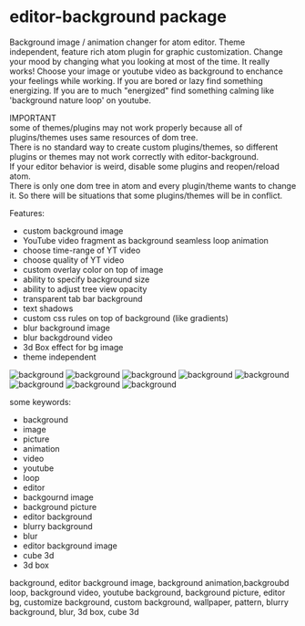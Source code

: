 # editor-background package

Background image / animation changer for atom editor.
Theme independent, feature rich atom plugin for graphic customization.
Change your mood by changing what you looking at most of the time. It really works!
Choose your image or youtube video as background to enchance your feelings
while working.
If you are bored or lazy find something energizing.
If you are to much "energized" find something calming like 'background nature loop' on youtube.

IMPORTANT  
some of themes/plugins may not work properly because all of plugins/themes
uses same resources of dom tree.  
There is no standard way to create custom plugins/themes, so different plugins
or themes may not work correctly with editor-background.  
If your editor behavior is weird, disable some plugins and reopen/reload atom.  
There is only one dom tree in atom and every plugin/theme wants to change it.
So there will be situations that some plugins/themes will be in conflict.



Features:

* custom background image
* YouTube video fragment as background seamless loop animation
* choose time-range of YT video
* choose quality of YT video
* custom overlay color on top of image
* ability to specify background size
* ability to adjust tree view opacity
* transparent tab bar background
* text shadows
* custom css rules on top of background (like gradients)
* blur background image
* blur backgdround video
* 3d Box effect for bg image
* theme independent

![background](http://download.menedzer.net.pl/lion.jpg)
![background](http://download.menedzer.net.pl/trees.jpg)
![background](http://download.menedzer.net.pl/plaza.jpg)
![background](http://download.menedzer.net.pl/customm.jpg)
![background](http://download.menedzer.net.pl/bg1.jpg)
![background](http://download.menedzer.net.pl/blackops.png)
![background](http://download.menedzer.net.pl/treeview_bg.jpg)
![background](http://download.menedzer.net.pl/editor_matrix.gif)



some keywords:

* background
* image
* picture
* animation
* video
* youtube
* loop
* editor
* backgournd image
* background picture
* editor background
* blurry background
* blur
* editor background image
* cube 3d
* 3d box

background, editor background image, background animation,backgroubd loop, background video, youtube background, background picture, editor bg, customize background, custom background, wallpaper, pattern, blurry background, blur, 3d box, cube 3d
